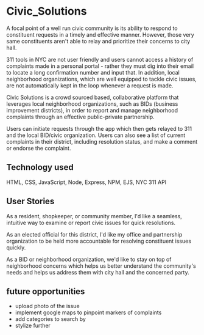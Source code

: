 # Civic_Solutions

A focal point of a well run civic community is its ability to respond to constituent requests in a timely and effective manner. However, those very same constituents aren't able to relay and prioritize their concerns to city hall.

311 tools in NYC are not user friendly and users cannot access a history of complaints made in a personal portal - rather they must dig into their email to locate a long confirmation number and input that. In addition, local neighborhood organizations, which are well equipped to tackle civic issues,  are not automatically kept in the loop whenever a request is made.

Civic Solutions is a crowd sourced based, collaborative platform that leverages local neighborhood organizations, such as BIDs (business improvement districts), in order to report and manage neighborhood complaints through an effective public-private partnership.

Users can initiate requests through the app which then gets relayed to 311 and the local BID/civic organization. Users can also see a list of current complaints in their district, including resolution status, and make a comment or endorse the complaint.

## Technology used
HTML, CSS, JavaScript, Node, Express, NPM, EJS, NYC 311 API

## User Stories
As a resident, shopkeeper, or community member, I'd like a seamless, intuitive way to examine or report civic issues for quick resolutions.

As an elected official for this district, I'd like my office and partnership organization to be held more accountable for resolving constituent issues quickly.

As a BID or neighborhood organization, we'd like to stay on top of neighborhood concerns which helps us better understand the community's needs and helps us address them with city hall and the concerned party.


## future opportunities
- upload photo of the issue
- implement google maps to pinpoint markers of complaints
- add categories to search by
- stylize further
